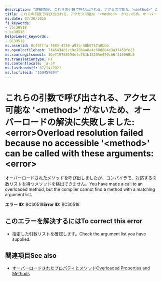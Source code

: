 ```yaml
---
description: "詳細情報: これらの引数で呼び出される、アクセス可能な '<method>' がないため、オーバーロードの解決に失敗しました: <error>"
title: これらの引数で呼び出される、アクセス可能な '<method>' がないため、オーバーロードの解決に失敗しました:<error>
ms.date: 07/20/2015
f1_keywords:
- vbc30518
- bc30518
helpviewer_keywords:
- BC30518
ms.assetid: 0c49fffa-f683-4550-a95b-68b0757a8bbb
ms.openlocfilehash: 7f4643401cc9a78b4a0a4c60d804e9a3f458fe23
ms.sourcegitcommit: 10e719780594efc781b15295e499c66f316068b8
ms.translationtype: HT
ms.contentlocale: ja-JP
ms.lasthandoff: 02/14/2021
ms.locfileid: "100457694"
---
```

# <a name="overload-resolution-failed-because-no-accessible-method-can-be-called-with-these-argumentserror"></a><span data-ttu-id="ae6b0-103">これらの引数で呼び出される、アクセス可能な '\<method>' がないため、オーバーロードの解決に失敗しました:\<error></span><span class="sxs-lookup"><span data-stu-id="ae6b0-103">Overload resolution failed because no accessible '\<method>' can be called with these arguments:\<error></span></span>

<span data-ttu-id="ae6b0-104">オーバーロードされたメソッドを呼び出しましたが、コンパイラで、対応する引数リストを持つメソッドを検出できません。</span><span class="sxs-lookup"><span data-stu-id="ae6b0-104">You have made a call to an overloaded method, but the compiler cannot find a method with a matching argument list.</span></span>  
  
 <span data-ttu-id="ae6b0-105">**エラー ID:** BC30518</span><span class="sxs-lookup"><span data-stu-id="ae6b0-105">**Error ID:** BC30518</span></span>  
  
## <a name="to-correct-this-error"></a><span data-ttu-id="ae6b0-106">このエラーを解決するには</span><span class="sxs-lookup"><span data-stu-id="ae6b0-106">To correct this error</span></span>  
  
- <span data-ttu-id="ae6b0-107">指定した引数リストを確認します。</span><span class="sxs-lookup"><span data-stu-id="ae6b0-107">Check the argument list you have supplied.</span></span>  
  
## <a name="see-also"></a><span data-ttu-id="ae6b0-108">関連項目</span><span class="sxs-lookup"><span data-stu-id="ae6b0-108">See also</span></span>

- [<span data-ttu-id="ae6b0-109">オーバーロードされたプロパティとメソッド</span><span class="sxs-lookup"><span data-stu-id="ae6b0-109">Overloaded Properties and Methods</span></span>](../programming-guide/language-features/objects-and-classes/overloaded-properties-and-methods.md)

